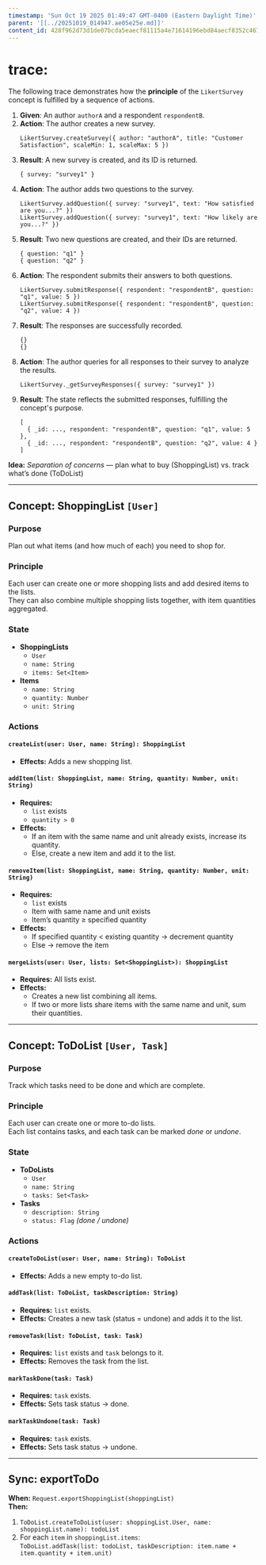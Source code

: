 ```yaml
---
timestamp: 'Sun Oct 19 2025 01:49:47 GMT-0400 (Eastern Daylight Time)'
parent: '[[../20251019_014947.ae05e25e.md]]'
content_id: 428f962d73d1de07bcda5eaecf81115a4e71614196ebd84aecf8352c46769fa8
---
```


# trace:

The following trace demonstrates how the **principle** of the `LikertSurvey` concept is fulfilled by a sequence of actions.

1. **Given**: An author `authorA` and a respondent `respondentB`.
2. **Action**: The author creates a new survey.
   ```
   LikertSurvey.createSurvey({ author: "authorA", title: "Customer Satisfaction", scaleMin: 1, scaleMax: 5 })
   ```
3. **Result**: A new survey is created, and its ID is returned.
   ```
   { survey: "survey1" }
   ```
4. **Action**: The author adds two questions to the survey.
   ```
   LikertSurvey.addQuestion({ survey: "survey1", text: "How satisfied are you...?" })
   LikertSurvey.addQuestion({ survey: "survey1", text: "How likely are you...?" })
   ```
5. **Result**: Two new questions are created, and their IDs are returned.
   ```
   { question: "q1" }
   { question: "q2" }
   ```
6. **Action**: The respondent submits their answers to both questions.
   ```
   LikertSurvey.submitResponse({ respondent: "respondentB", question: "q1", value: 5 })
   LikertSurvey.submitResponse({ respondent: "respondentB", question: "q2", value: 4 })
   ```
7. **Result**: The responses are successfully recorded.
   ```
   {}
   {}
   ```
8. **Action**: The author queries for all responses to their survey to analyze the results.
   ```
   LikertSurvey._getSurveyResponses({ survey: "survey1" })
   ```
9. **Result**: The state reflects the submitted responses, fulfilling the concept's purpose.
   ```
   [
     { _id: ..., respondent: "respondentB", question: "q1", value: 5 },
     { _id: ..., respondent: "respondentB", question: "q2", value: 4 }
   ]
   ```

**Idea:** *Separation of concerns* — plan what to buy (ShoppingList) vs. track what’s done (ToDoList)

***

## **Concept: ShoppingList** `[User]`

### **Purpose**

Plan out what items (and how much of each) you need to shop for.

### **Principle**

Each user can create one or more shopping lists and add desired items to the lists.\
They can also combine multiple shopping lists together, with item quantities aggregated.

### **State**

* **ShoppingLists**
  * `User`
  * `name: String`
  * `items: Set<Item>`
* **Items**
  * `name: String`
  * `quantity: Number`
  * `unit: String`

### **Actions**

#### `createList(user: User, name: String): ShoppingList`

* **Effects:** Adds a new shopping list.

#### `addItem(list: ShoppingList, name: String, quantity: Number, unit: String)`

* **Requires:**
  * `list` exists
  * `quantity > 0`
* **Effects:**
  * If an item with the same name and unit already exists, increase its quantity.
  * Else, create a new item and add it to the list.

#### `removeItem(list: ShoppingList, name: String, quantity: Number, unit: String)`

* **Requires:**
  * `list` exists
  * Item with same name and unit exists
  * Item’s quantity ≥ specified quantity
* **Effects:**
  * If specified quantity < existing quantity → decrement quantity
  * Else → remove the item

#### `mergeLists(user: User, lists: Set<ShoppingList>): ShoppingList`

* **Requires:** All lists exist.
* **Effects:**
  * Creates a new list combining all items.
  * If two or more lists share items with the same name and unit, sum their quantities.

***

## **Concept: ToDoList** `[User, Task]`

### **Purpose**

Track which tasks need to be done and which are complete.

### **Principle**

Each user can create one or more to-do lists.\
Each list contains tasks, and each task can be marked *done* or *undone*.

### **State**

* **ToDoLists**
  * `User`
  * `name: String`
  * `tasks: Set<Task>`
* **Tasks**
  * `description: String`
  * `status: Flag` *(done / undone)*

### **Actions**

#### `createToDoList(user: User, name: String): ToDoList`

* **Effects:** Adds a new empty to-do list.

#### `addTask(list: ToDoList, taskDescription: String)`

* **Requires:** `list` exists.
* **Effects:** Creates a new task (status = undone) and adds it to the list.

#### `removeTask(list: ToDoList, task: Task)`

* **Requires:** `list` exists and `task` belongs to it.
* **Effects:** Removes the task from the list.

#### `markTaskDone(task: Task)`

* **Requires:** `task` exists.
* **Effects:** Sets task status → done.

#### `markTaskUndone(task: Task)`

* **Requires:** `task` exists.
* **Effects:** Sets task status → undone.

***

## **Sync: exportToDo**

**When:** `Request.exportShoppingList(shoppingList)`\
**Then:**

1. `ToDoList.createToDoList(user: shoppingList.User, name: shoppingList.name): todoList`
2. For each `item` in `shoppingList.items`:\
   `ToDoList.addTask(list: todoList, taskDescription: item.name + item.quantity + item.unit)`
